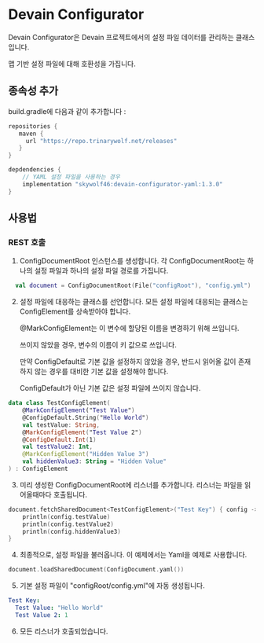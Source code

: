 # Devain Configurator

Devain Configurator은 Devain 프로젝트에서의 설정 파일 데이터를 관리하는 클래스입니다.

맵 기반 설정 파일에 대해 호환성을 가집니다.

## 종속성 추가
build.gradle에 다음과 같이 추가합니다 :

```groovy
repositories {
   maven {
     url "https://repo.trinarywolf.net/releases" 
   }
}

depdendencies {
    // YAML 설정 파일을 사용하는 경우
    implementation "skywolf46:devain-configurator-yaml:1.3.0"
}
```

## 사용법

### REST 호출

1. ConfigDocumentRoot 인스턴스를 생성합니다. 각 ConfigDocumentRoot는 하나의 설정 파일과 하나의 설정 파일 경로를 가집니다.

```kotlin
  val document = ConfigDocumentRoot(File("configRoot"), "config.yml")
```

2. 설정 파일에 대응하는 클래스를 선언합니다. 모든 설정 파일에 대응되는 클래스는 ConfigElement를 상속받아야 합니다. 

    @MarkConfigElement는 이 변수에 할당된 이름을 변경하기 위해 쓰입니다.

    쓰이지 않았을 경우, 변수의 이름이 키 값으로 쓰입니다.

    만약 ConfigDefault로 기본 값을 설정하지 않았을 경우, 반드시 읽어올 값이 존재하지 않는 경우를 대비한 기본 값을 설정해야 합니다.

    ConfigDefault가 아닌 기본 값은 설정 파일에 쓰이지 않습니다.

```kotlin
data class TestConfigElement(
    @MarkConfigElement("Test Value")
    @ConfigDefault.String("Hello World")
    val testValue: String,
    @MarkConfigElement("Test Value 2")
    @ConfigDefault.Int(1)
    val testValue2: Int,
    @MarkConfigElement("Hidden Value 3")
    val hiddenValue3: String = "Hidden Value"
) : ConfigElement
```

3. 미리 생성한 ConfigDocumentRoot에 리스너를 추가합니다. 리스너는 파일을 읽어올때마다 호출됩니다.

```kotlin
document.fetchSharedDocument<TestConfigElement>("Test Key") { config ->
    println(config.testValue)
    println(config.testValue2)
    println(config.hiddenValue3)
}
```


4. 최종적으로, 설정 파일을 불러옵니다. 이 예제에서는 Yaml을 예제로 사용합니다.

```kotlin
document.loadSharedDocument(ConfigDocument.yaml())
```

5. 기본 설정 파일이 "configRoot/config.yml"에 자동 생성됩니다.

```yaml
Test Key:
  Test Value: "Hello World"
  Test Value 2: 1
```

6. 모든 리스너가 호출되었습니다.
